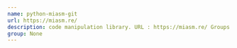 ```yaml
---
name: python-miasm-git
url: https://miasm.re/
description: code manipulation library. URL : https://miasm.re/ Groups : None
group: None
---
```


